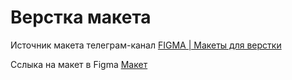 # Верстка макета
Источник макета телеграм-канал [FIGMA | Макеты для верстки](https://t.me/+oXZSKMmXp6UyOGI6)

Сслыка на макет в Figma [Макет](https://www.figma.com/file/G75r4esXzrWtkPq1Yyhjrk/QWERy-landing?node-id=0%3A1&t=WrqHKSZvDc5m4xP4-0)
